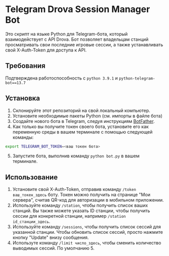 # Telegram Drova Session Manager Bot

Это скрипт на языке Python для Telegram-бота, который взаимодействует с API Drova. Бот позволяет владельцам станций просматривать свои последние игровые сессии, а также устанавливать свой X-Auth-Token для доступа к API.

## Требования

Подтверждена работоспособность с `python 3.9.1` и `python-telegram-bot==13.7`

## Установка

1. Склонируйте этот репозиторий на свой локальный компьютер.
2. Установите необходимые пакеты Python (см. импорты в файле бота)
3. Создайте нового бота в Telegram, следуя инструкциям [BotFather](https://core.telegram.org/bots#6-botfather).
4. Как только вы получите токен своего бота, установите его как переменную среды в вашем терминале с помощью следующей команды:
```bash
export TELEGRAM_BOT_TOKEN=<ваш токен бота>
```
5. Запустите бота, выполнив команду `python bot.py` в вашем терминале.

## Использование
1. Установите свой X-Auth-Token, отправив команду `/token ваш_токен_здесь` боту. Токен можно получить на странице "Мои сервера", считав QR-код для авторизации в мобильном приложении.
2. Используйте команду `/station`, чтобы получить список ваших станций. Вы также можете указать ID станции, чтобы получить сессии для конкретной станции, например `/station id_станции_здесь`.
3. Используйте команду `/sessions`, чтобы получить список сессий для указанной станции. Чтобы обновить список сессий, просто нажмите кнопку "Update" внизу сообщения.
4. Используте команду `/limit число_здесь`, чтобы сменить количество выводимых сессий. По умолчанию 5.

